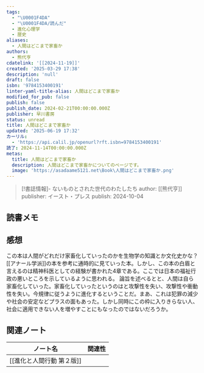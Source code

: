 ```yaml
---
tags:
  - "\U0001F4DA"
  - "\U0001F4DA/読んだ"
  - 進化心理学
  - 歴史
aliases:
  - 人間はどこまで家畜か
authors:
  - 熊代亨
cdatelink: '[[2024-11-19]]'
created: '2025-03-29 17:38'
description: 'null'
draft: false
isbn: '9784153400191'
linter-yaml-title-alias: 人間はどこまで家畜か
modified_for_pub: false
publish: false
publish_date: 2024-02-21T00:00:00.000Z
publisher: 早川書房
status: unread
title: 人間はどこまで家畜か
updated: '2025-06-19 17:32'
カーリル:
  - 'https://api.calil.jp/openurl?rft.isbn=9784153400191'
読了: 2024-11-14T00:00:00.000Z
metas:
  title: 人間はどこまで家畜か
  description: 人間はどこまで家畜かについてのページです。
  image: 'https://asadaame5121.net\Book\人間はどこまで家畜か.png'
---
```

> [!書誌情報]-
>  ないものとされた世代のわたしたち
>  author: [[熊代亨]]
>  publisher: イースト・プレス
>  publish: 2024-10-04 
　
## 読書メモ

## 感想
この本は人間がどれだけ家畜化していったのかを生物学の知識とか文化史かな？[[アナール学派]]の本を参考に通時的に見ていった本。しかし、この本の白眉と言えるのは精神科医としての経験が書かれた4章である。ここでは日本の福祉行政の悪いところを示しているように思われる。
論旨を述べるとと、人間は自ら家畜化していった。家畜化していったというのはと攻撃性を失い、攻撃性や衝動性を失い。今規律に従うように進化するということだ。まあ、これは犯罪の減少や社会の安定などプラスの面もあった。しかし同時にこの枠に入りきらない人、社会に適用できない人を増やすことにもなったのではないだろうか。
## 関連ノート
| ノート名            | 関連性 |
| --------------- | --- |
| [[進化と人間行動 第２版]] |     |
